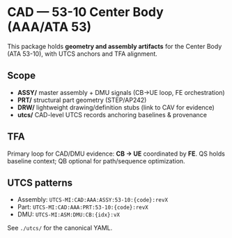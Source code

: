 # CAD — 53-10 Center Body (AAA/ATA 53)

This package holds **geometry and assembly artifacts** for the Center Body (ATA 53-10), with UTCS anchors and TFA alignment.

## Scope
- **ASSY/** master assembly + DMU signals (CB→UE loop, FE orchestration)
- **PRT/** structural part geometry (STEP/AP242)
- **DRW/** lightweight drawing/definition stubs (link to CAV for evidence)
- **utcs/** CAD-level UTCS records anchoring baselines & provenance

## TFA
Primary loop for CAD/DMU evidence: **CB → UE** coordinated by **FE**.
QS holds baseline context; QB optional for path/sequence optimization.

## UTCS patterns
- Assembly: `UTCS-MI:CAD:AAA:ASSY:53-10:{code}:revX`
- Part: `UTCS-MI:CAD:AAA:PRT:53-10:{code}:revX`
- DMU: `UTCS-MI:ASM:DMU:CB:{idx}:vX`

See `./utcs/` for the canonical YAML.
